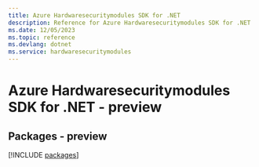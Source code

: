 ```yaml
---
title: Azure Hardwaresecuritymodules SDK for .NET
description: Reference for Azure Hardwaresecuritymodules SDK for .NET
ms.date: 12/05/2023
ms.topic: reference
ms.devlang: dotnet
ms.service: hardwaresecuritymodules
---
```

# Azure Hardwaresecuritymodules SDK for .NET - preview
## Packages - preview
[!INCLUDE [packages](hardwaresecuritymodules-index.md)]